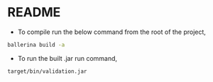 # README

- To compile run the below command from the root of the project,

``` bash
ballerina build -a
```

- To run the built .jar run command,

``` bash
target/bin/validation.jar
```
